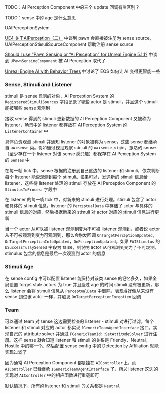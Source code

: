 TODO：AI Perception Component 中的三个 update 回调有啥区别？

TODO：sense 中的 age 是什么意思

UAIPerceptionSystem

[UE4 关于AIPerception（二）](https://zhuanlan.zhihu.com/p/463525577) 中谈到 pawn 会直接被注册为 sense source，UAIPerceptionStimuliSourceComponent 帮助注册 sense source

[Should I use “Pawn Sensing or “Ai Perception” for Unreal Engine 5.1.1?](https://forums.unrealengine.com/t/should-i-use-pawn-sensing-or-ai-perception-for-unreal-engine-5-1-1/791984) 中谈到 `UPawnSensingComponent` 被 AI Perception 取代了

[Unreal Engine AI with Behavior Trees](https://www.youtube.com/watch?v=iY1jnFvHgbE) 中讨论了 EQS 如何让 AI 变得更智能一些
### Sense, Stimuli and Listener
stimuli 是 sense 观测的对象，AI Perception System 的 `RegisteredStimuliSources` 字段记录了哪些 actor 是 stimuli，并且这个 stimuli 能被哪些 sense 观测到

接收 sense 得到的 stimuli 更新数据的 AI Perception Component 又被称为 listener，场景中的 listener 都存放在 AI Perception System 的 `ListenerContainer` 中

具体负责观测 stimuli 并通知 listener 的对象被称为 sense，这些 sense 都继承自 `UAISense` 类。例如通过视觉观察 stimuli 的 `UAISense_Sight`，激活的 sense（至少存在一个 listener 对该 sense 感兴趣）都保存在 AI Perception System 的 `Senses` 中

在每一帧 tick 中，sense 根据的注册到自己这边的 listener 和 stimuli，依次判断每个 listener 能否观测到每个 stimuli。如果可以，发送新的 stimuli 信息给 listener，这些待 listener 处理的 stimuli 存放在 AI Perception Component 的 `StimulusToProcess` 字段中

在 listener 的每一帧 tick 中，对新来的 stimuli 进行处理。stimuli 包含了 actor 和具体的 stimuli 信息，listener 的 `PerceptualData` 中存储了 actor 与具体的 stimuli 信息的对应，然后根据新来的 stimuli 对 actor 对应的 stimuli 信息进行更新

当一个 actor 从可以被 listener 观测到变为不可被 listener 观测到，或者说 actor 从不可被观测到变为可观测到，那么会触发回调 `OnTargetPerceptionUpdated`，`OnTargetPerceptionInfoUpdated`，`OnPerceptionUpdated`。如果 `FAIStimulus` 的 `bSuccessfullySensed` 字段为 false，则说明 actor 从可观测到变为了不可观测，stimulus 包含的信息是最后一次观测到 actor 的信息
### Stimuli Age
在 sense config 中可以配置 listener 能保持对该类 sense 的记忆多久，如果全局设置 forget stale actors 为 true 并且超过 age 的时间 stimuli 没有被更新，那么 listener 会将 stimuli 信息从 `PerceptualData` 中删除，表现得好像从来没有 sense 到过该 actor 一样，并触发 `OnTargetPerceptionForgotten` 回调
### Team
可以通过 team 对 sense 这边需要检查的 listener - stimuli 对进行过滤。每个 listener 和 stimuli 对应的 actor 都实现 `IGenericTeamAgentInterface` 接口，实现自己的 attribute solver 并通过 `FGenericTeamId::SetAttitudeSolver` 进行注册。这样 sense 就会知道 listener 和 stimuli 的关系是 Friendly，Neutral，Hostile 中的哪一个。然后配置 sense config 中的 Detection by Affiliation 就能实现过滤了

因为通常 AI Perception Component 都是挂在 `AIController` 上，而 `AIController` 已经继承 `IGenericTeamAgentInterface` 了，所以 listener 这边的实现对 `AIController` 中的相应函数进行重载即可

默认情况下，所有的 listener 和 stimuli 的关系都是 `Neutral`